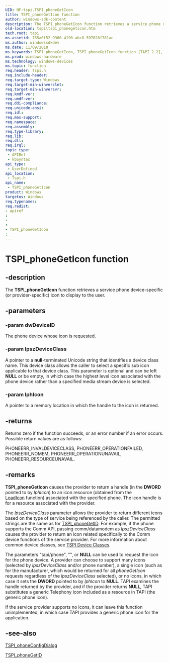 ```yaml
---
UID: NF:tspi.TSPI_phoneGetIcon
title: TSPI_phoneGetIcon function
author: windows-sdk-content
description: The TSPI_phoneGetIcon function retrieves a service phone device-specific (or provider-specific) icon to display to the user.
old-location: tspi\tspi_phonegeticon.htm
tech.root: tapi
ms.assetid: 765a0f52-9360-4190-abc8-597028f781ac
ms.author: windowssdkdev
ms.date: 11/09/2018
ms.keywords: TSPI_phoneGetIcon, TSPI_phoneGetIcon function [TAPI 2.2], _tspi_tspi_phonegeticon, tspi.tspi_phonegeticon, tspi/TSPI_phoneGetIcon
ms.prod: windows-hardware
ms.technology: windows-devices
ms.topic: function
req.header: tspi.h
req.include-header: 
req.target-type: Windows
req.target-min-winverclnt: 
req.target-min-winversvr: 
req.kmdf-ver: 
req.umdf-ver: 
req.ddi-compliance: 
req.unicode-ansi: 
req.idl: 
req.max-support: 
req.namespace: 
req.assembly: 
req.type-library: 
req.lib: 
req.dll: 
req.irql: 
topic_type:
 - APIRef
 - kbSyntax
api_type:
 - UserDefined
api_location:
 - Tspi.h
api_name:
 - TSPI_phoneGetIcon
product: Windows
targetos: Windows
req.typenames: 
req.redist: 
- apiref
: 
- 
: 
- TSPI_phoneGetIcon
: 
---
```


# TSPI_phoneGetIcon function


## -description


The 
<b>TSPI_phoneGetIcon</b> function retrieves a service phone device-specific (or provider-specific) icon to display to the user.


## -parameters




### -param dwDeviceID

The phone device whose icon is requested.


### -param lpszDeviceClass

A pointer to a <b>null</b>-terminated Unicode string that identifies a device class name. This device class allows the caller to select a specific sub icon applicable to that device class. This parameter is optional and can be left <b>NULL</b> or be empty, in which case the highest level icon associated with the phone device rather than a specified media stream device is selected.


### -param lphIcon

A pointer to a memory location in which the handle to the icon is returned.


## -returns



Returns zero if the function succeeds, or an error number if an error occurs. Possible return values are as follows:

PHONEERR_INVALDEVICECLASS, PHONEERR_OPERATIONFAILED, PHONEERR_NOMEM, PHONEERR_OPERATIONUNAVAIL, PHONEERR_RESOURCEUNAVAIL.




## -remarks



<b>TSPI_phoneGetIcon</b> causes the provider to return a handle (in the <b>DWORD</b> pointed to by <i>lphIcon</i>) to an icon resource (obtained from the  
<a href="https://msdn.microsoft.com/en-us/library/ms648072(v=VS.85).aspx">LoadIcon</a> function) associated with the specified phone. The icon handle is for a resource associated with the provider.

The <i>lpszDeviceClass</i> parameter allows the provider to return different icons based on the type of service being referenced by the caller. The permitted strings are the same as for 
<a href="https://msdn.microsoft.com/ed34641d-091a-45a3-becc-b5fca36a9367">TSPI_phoneGetID</a>. For example, if the phone supports the Comm API, passing comm/datamodem as <i>lpszDeviceClass</i> causes the provider to return an icon related specifically to the Comm device functions of the service provider. For more information about common device classes, see 
<a href="https://msdn.microsoft.com/b29ea789-d017-4e35-b77a-c0d54ac54c66">TSPI Device Classes</a>.

The parameters "tapi/phone", "", or <b>NULL</b> can be used to request the icon for the phone device. A provider can choose to support many icons (selected by <i>lpszDeviceClass</i> and/or phone number), a single icon (such as for the manufacturer, which would be returned for all <i>phoneGetIcon</i> requests regardless of the <i>lpszDeviceClass</i> selected), or no icons, in which case it sets the <b>DWORD</b> pointed to by <i>lphIcon</i> to <b>NULL</b>. TAPI examines the handle returned by the provider, and if the provider returns <b>NULL</b>, TAPI substitutes a generic  Telephony icon included as a resource in TAPI (the generic phone icon).

If the service provider supports no icons, it can leave this function unimplemented, in which case TAPI provides a generic phone icon for the application.




## -see-also




<a href="https://msdn.microsoft.com/cce9460c-0914-4f02-a6a4-efb7f43ed22a">TSPI_phoneConfigDialog</a>



<a href="https://msdn.microsoft.com/ed34641d-091a-45a3-becc-b5fca36a9367">TSPI_phoneGetID</a>
 

 

